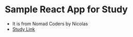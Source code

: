 # Sample React App for Study
* It is from Nomad Coders by Nicolas
* [Study Link](https://academy.nomadcoders.co/courses/enrolled/216871)
